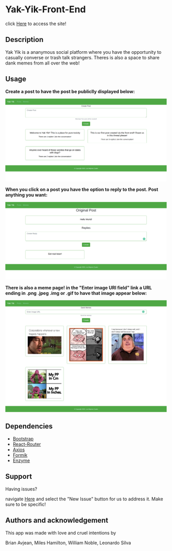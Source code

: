 # Yak-Yik-Front-End

click [Here](http://yak-yik.surge.sh/) to access the site!

## Description

Yak Yik is a ananymous social platform where you have the opportunity to casually converse or trash talk strangers. Theres is also a space to share dank memes from all over the web!

## Usage

**Create a post to have the post be publiclly displayed below:**

![Image of YakYik Home](https://github.com/Las6103/Yak-Yik-Front-End/blob/feature/README%20IMG/YakYikPost.png?raw=true)

**When you click on a post you have the option to reply to the post. Post anything you want:**

![Image of YakYik Postpage](https://github.com/Las6103/Yak-Yik-Front-End/blob/feature/README%20IMG/YakYikPostPage.png?raw=true)

**There is also a meme page! in the "Enter image URl field" link a URL ending in .png .jpeg .img or .gif to have that image appear below:**

![Image of YakYik Postpage](https://github.com/Las6103/Yak-Yik-Front-End/blob/feature/README%20IMG/YakYikMeme.png?raw=true)

## Dependencies

* [Bootstrap](https://getbootstrap.com/)
* [React-Router](https://reacttraining.com/react-router/)
* [Axios](https://github.com/axios/axios)
* [Formik](https://jaredpalmer.com/formik/)
* [Enzyme](https://enzymejs.github.io/enzyme/)

## Support

Having issues?

navigate [Here](https://github.com/Las6103/Yak-Yik-Group-Project/issues) and select the "New Issue" button for us to address it. Make sure to be specific!

## Authors and acknowledgement

This app was made with love and cruel intentions by

Brian Avjean, Miles Hamilton, William Noble, Leonardo Silva

